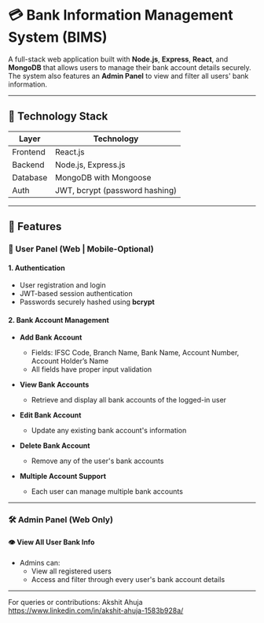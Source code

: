 # 💳 Bank Information Management System (BIMS)

A full-stack web application built with **Node.js**, **Express**, **React**, and **MongoDB** that allows users to manage their bank account details securely. The system also features an **Admin Panel** to view and filter all users' bank information.

---

## 🧰 Technology Stack

| Layer       | Technology                |
|-------------|---------------------------|
| Frontend    | React.js                  |
| Backend     | Node.js, Express.js       |
| Database    | MongoDB with Mongoose     |
| Auth        | JWT, bcrypt (password hashing) |

---

## 🔐 Features

### 👤 User Panel (Web | Mobile-Optional)

#### 1. **Authentication**
- User registration and login
- JWT-based session authentication
- Passwords securely hashed using **bcrypt**

#### 2. **Bank Account Management**
- **Add Bank Account**
  - Fields: IFSC Code, Branch Name, Bank Name, Account Number, Account Holder’s Name
  - All fields have proper input validation

- **View Bank Accounts**
  - Retrieve and display all bank accounts of the logged-in user

- **Edit Bank Account**
  - Update any existing bank account's information

- **Delete Bank Account**
  - Remove any of the user's bank accounts

- **Multiple Account Support**
  - Each user can manage multiple bank accounts

---

### 🛠️ Admin Panel (Web Only)

#### 👁️ View All User Bank Info
- Admins can:
  - View all registered users
  - Access and filter through every user's bank account details
---

For queries or contributions:
Akshit Ahuja
https://www.linkedin.com/in/akshit-ahuja-1583b928a/

